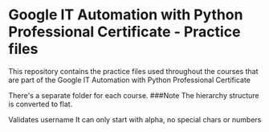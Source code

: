 # Google IT Automation with Python Professional Certificate - Practice files

This repository contains the practice files used throughout the courses that are
part of the Google IT Automation with Python Professional Certificate

There's a separate folder for each course.
###Note
The  hierarchy structure is converted to flat.

Validates username
It can only start with alpha,  no special chars or numbers
